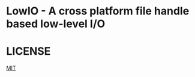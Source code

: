 # LowIO - A cross platform file handle based low-level I/O

# LICENSE

[MIT](https://opensource.org/licenses/mit)
